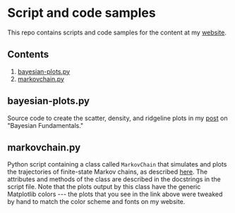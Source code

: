 # Script and code samples

This repo contains scripts and code samples for the content at my [website](https://mml.johnmyersmath.com).

## Contents

1. [bayesian-plots.py](##bayesian-plots.py)
2. [markovchain.py](##markovchain.py)

## bayesian-plots.py

Source code to create the scatter, density, and ridgeline plots in my [post](https://mml.johnmyersmath.com/probabilistic%20programming/2022/12/28/pp1.html) on "Bayesian Fundamentals."

## markovchain.py

Python script containing a class called `MarkovChain` that simulates and plots the trajectories of finite-state Markov chains, as described [here](https://mml.johnmyersmath.com/probabilistic%20programming/2022/12/28/pp1.html). The attributes and methods of the class are described in the docstrings in the script file. Note that the plots output by this class have the generic Matplotlib colors --- the plots that you see in the link above were tweaked by hand to match the color scheme and fonts on my website.